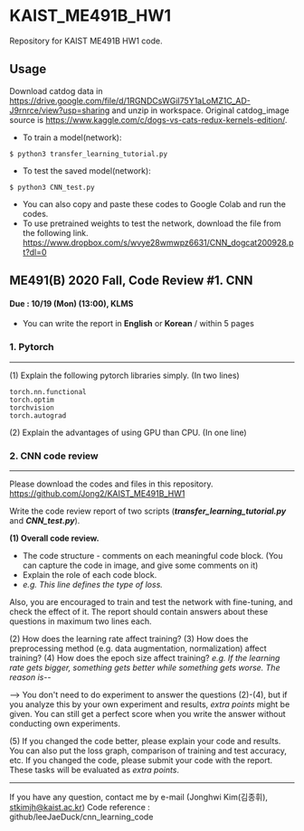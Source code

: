 # KAIST_ME491B_HW1
Repository for KAIST ME491B HW1 code.

## Usage
Download catdog data in https://drive.google.com/file/d/1RGNDCsWGiI75Y1aLoMZ1C_AD-J9rnrce/view?usp=sharing and unzip in workspace.
Original catdog_image source is https://www.kaggle.com/c/dogs-vs-cats-redux-kernels-edition/.

- To train a model(network):

```
$ python3 transfer_learning_tutorial.py
```

- To test the saved model(network):

```
$ python3 CNN_test.py
```
- You can also copy and paste these codes to Google Colab and run the codes.
- To use pretrained weights to test the network, download the file from the following link.
https://www.dropbox.com/s/wvye28wmwpz6631/CNN_dogcat200928.pt?dl=0


## ME491(B) 2020 Fall, Code Review #1. CNN                                  

#### Due : 10/19 (Mon) (13:00), KLMS

- You can write the report in **English** or **Korean** / within 5 pages

### 1. Pytorch

___

(1) Explain the following pytorch libraries simply. (In two lines)

```
torch.nn.functional
torch.optim
torchvision
torch.autograd
```

(2) Explain the advantages of using GPU than CPU. (In one line)

### 2. CNN code review

___

Please download the codes and files in this repository.
https://github.com/Jong2/KAIST_ME491B_HW1

Write the code review report of two scripts (***transfer_learning_tutorial.py*** and ***CNN_test.py***).

**(1) Overall code review.**

- The code structure - comments on each meaningful code block. (You can capture the code in image, and give some comments on it)
- Explain the role of each code block.
- *e.g. This line defines the type of loss.*

Also, you are encouraged to train and test the network with fine-tuning, and check the effect of it.
The report should contain answers about these questions in maximum two lines each.

(2) How does the learning rate affect training?
(3) How does the preprocessing method (e.g. data augmentation, normalization) affect training?
(4) How does the epoch size affect training?
*e.g. If the learning rate gets bigger, something gets better while something gets worse. The reason is--* 

--> You don't need to do experiment to answer the questions (2)-(4), but if you analyze this by your own experiment and results, *extra points* might be given. You can still get a perfect score when you write the answer without conducting own experiments.

(5) If you changed the code better, please explain your code and results. You can also put the loss graph, comparison of training and test accuracy, etc. If you changed the code, please submit your code with the report. These tasks will be evaluated as *extra points*.

---

If you have any question, contact me by e-mail (Jonghwi Kim(김종휘), stkimjh@kaist.ac.kr)
Code reference : github/leeJaeDuck/cnn_learning_code
